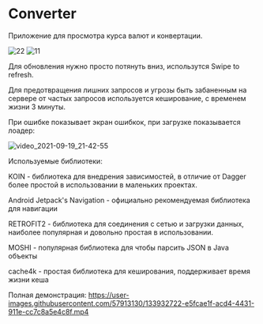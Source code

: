 # Converter
Приложение для просмотра курса валют и конвертации.

![22](https://user-images.githubusercontent.com/57913130/133932661-f2685510-3f6a-47f1-a50d-4ed232cff741.jpg)
![11](https://user-images.githubusercontent.com/57913130/133932595-5619914e-8090-4d57-b38c-8b941f2daada.jpg)

Для обновления нужно просто потянуть вниз, использутся Swipe to refresh. 

Для предотвращения лишних запросов и угрозы быть забаненным на сервере от частых запросов используется кеширование, с временем жизни 3 минуты. 

При ошибке показывает экран ошибкок, при загрузке показывается лоадер:

![video_2021-09-19_21-42-55](https://user-images.githubusercontent.com/57913130/133932349-153999a4-a5ec-471b-9e23-b3601343dd1c.gif)

Используемые библиотеки:

  KOIN - библиотека для внедрения зависимостей, в отличие от Dagger более простой в использовании в маленьких проектах.
  
  Android Jetpack's Navigation - официально рекомендуемая библиотека для навигации
  
  RETROFIT2 - библиотека для соединения с сетью и загрузки данных, наиболее популярная и довольно простая в использовании.
  
  MOSHI - популярная библиотека для чтобы парсить JSON в Java объекты
  
  cache4k - простая библиотека для кеширования, поддерживает время жизни кеша

Полная демонстрация:
https://user-images.githubusercontent.com/57913130/133932722-e5fcae1f-acd4-4431-911e-cc7c8a5e4c8f.mp4
